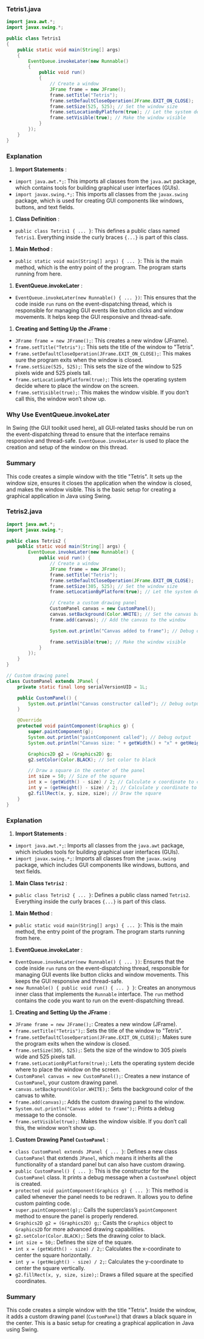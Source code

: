 ### Tetris1.java

```java
import java.awt.*;
import javax.swing.*;

public class Tetris1
{
    public static void main(String[] args)
    {
        EventQueue.invokeLater(new Runnable()
        {
            public void run()
            {
                // Create a window
                JFrame frame = new JFrame();
                frame.setTitle("Tetris");
                frame.setDefaultCloseOperation(JFrame.EXIT_ON_CLOSE);
                frame.setSize(525, 525); // Set the window size
                frame.setLocationByPlatform(true); // Let the system decide the window location
                frame.setVisible(true); // Make the window visible
            }
        });
    }
}

```

### Explanation

1. **Import Statements** :

- `import java.awt.*;`: This imports all classes from the `java.awt` package, which contains tools for building graphical user interfaces (GUIs).
- `import javax.swing.*;`: This imports all classes from the `javax.swing` package, which is used for creating GUI components like windows, buttons, and text fields.

1. **Class Definition** :

- `public class Tetris1 { ... }`: This defines a public class named `Tetris1`. Everything inside the curly braces `{...}` is part of this class.

1. **Main Method** :

- `public static void main(String[] args) { ... }`: This is the main method, which is the entry point of the program. The program starts running from here.

1. **EventQueue.invokeLater** :

- `EventQueue.invokeLater(new Runnable() { ... })`: This ensures that the code inside `run` runs on the event-dispatching thread, which is responsible for managing GUI events like button clicks and window movements. It helps keep the GUI responsive and thread-safe.

1. **Creating and Setting Up the JFrame** :

- `JFrame frame = new JFrame();`: This creates a new window (JFrame).
- `frame.setTitle("Tetris");`: This sets the title of the window to "Tetris".
- `frame.setDefaultCloseOperation(JFrame.EXIT_ON_CLOSE);`: This makes sure the program exits when the window is closed.
- `frame.setSize(525, 525);`: This sets the size of the window to 525 pixels wide and 525 pixels tall.
- `frame.setLocationByPlatform(true);`: This lets the operating system decide where to place the window on the screen.
- `frame.setVisible(true);`: This makes the window visible. If you don’t call this, the window won’t show up.

### Why Use EventQueue.invokeLater

In Swing (the GUI toolkit used here), all GUI-related tasks should be run on the event-dispatching thread to ensure that the interface remains responsive and thread-safe. `EventQueue.invokeLater` is used to place the creation and setup of the window on this thread.

### Summary

This code creates a simple window with the title "Tetris". It sets up the window size, ensures it closes the application when the window is closed, and makes the window visible. This is the basic setup for creating a graphical application in Java using Swing.

### Tetris2.java

```java
import java.awt.*;
import javax.swing.*;

public class Tetris2 {
    public static void main(String[] args) {
        EventQueue.invokeLater(new Runnable() {
            public void run() {
                // Create a window
                JFrame frame = new JFrame();
                frame.setTitle("Tetris");
                frame.setDefaultCloseOperation(JFrame.EXIT_ON_CLOSE);
                frame.setSize(305, 525); // Set the window size
                frame.setLocationByPlatform(true); // Let the system decide the window location

                // Create a custom drawing panel
                CustomPanel canvas = new CustomPanel();
                canvas.setBackground(Color.WHITE); // Set the canvas background to white
                frame.add(canvas); // Add the canvas to the window

                System.out.println("Canvas added to frame"); // Debug output

                frame.setVisible(true); // Make the window visible
            }
        });
    }
}

// Custom drawing panel
class CustomPanel extends JPanel {
    private static final long serialVersionUID = 1L;

    public CustomPanel() {
        System.out.println("Canvas constructor called"); // Debug output
    }

    @Override
    protected void paintComponent(Graphics g) {
        super.paintComponent(g);
        System.out.println("paintComponent called"); // Debug output
        System.out.println("Canvas size: " + getWidth() + "x" + getHeight()); // Output canvas size

        Graphics2D g2 = (Graphics2D) g;
        g2.setColor(Color.BLACK); // Set color to black

        // Draw a square in the center of the panel
        int size = 50; // Size of the square
        int x = (getWidth() - size) / 2; // Calculate x coordinate to center the square
        int y = (getHeight() - size) / 2; // Calculate y coordinate to center the square
        g2.fillRect(x, y, size, size); // Draw the square
    }
}
```

### Explanation

1. **Import Statements** :

- `import java.awt.*;`: Imports all classes from the `java.awt` package, which includes tools for building graphical user interfaces (GUIs).
- `import javax.swing.*;`: Imports all classes from the `javax.swing` package, which includes GUI components like windows, buttons, and text fields.

1. **Main Class `Tetris2`** :

- `public class Tetris2 { ... }`: Defines a public class named `Tetris2`. Everything inside the curly braces `{...}` is part of this class.

1. **Main Method** :

- `public static void main(String[] args) { ... }`: This is the main method, the entry point of the program. The program starts running from here.

1. **EventQueue.invokeLater** :

- `EventQueue.invokeLater(new Runnable() { ... })`: Ensures that the code inside `run` runs on the event-dispatching thread, responsible for managing GUI events like button clicks and window movements. This keeps the GUI responsive and thread-safe.
- `new Runnable() { public void run() { ... } }`: Creates an anonymous inner class that implements the `Runnable` interface. The `run` method contains the code you want to run on the event-dispatching thread.

1. **Creating and Setting Up the JFrame** :

- `JFrame frame = new JFrame();`: Creates a new window (JFrame).
- `frame.setTitle("Tetris");`: Sets the title of the window to "Tetris".
- `frame.setDefaultCloseOperation(JFrame.EXIT_ON_CLOSE);`: Makes sure the program exits when the window is closed.
- `frame.setSize(305, 525);`: Sets the size of the window to 305 pixels wide and 525 pixels tall.
- `frame.setLocationByPlatform(true);`: Lets the operating system decide where to place the window on the screen.
- `CustomPanel canvas = new CustomPanel();`: Creates a new instance of `CustomPanel`, your custom drawing panel.
- `canvas.setBackground(Color.WHITE);`: Sets the background color of the canvas to white.
- `frame.add(canvas);`: Adds the custom drawing panel to the window.
- `System.out.println("Canvas added to frame");`: Prints a debug message to the console.
- `frame.setVisible(true);`: Makes the window visible. If you don’t call this, the window won’t show up.

1. **Custom Drawing Panel `CustomPanel`** :

- `class CustomPanel extends JPanel { ... }`: Defines a new class `CustomPanel` that extends `JPanel`, which means it inherits all the functionality of a standard panel but can also have custom drawing.
- `public CustomPanel() { ... }`: This is the constructor for the `CustomPanel` class. It prints a debug message when a `CustomPanel` object is created.
- `protected void paintComponent(Graphics g) { ... }`: This method is called whenever the panel needs to be redrawn. It allows you to define custom painting code.
- `super.paintComponent(g);`: Calls the superclass’s `paintComponent` method to ensure the panel is properly rendered.
- `Graphics2D g2 = (Graphics2D) g;`: Casts the `Graphics` object to `Graphics2D` for more advanced drawing capabilities.
- `g2.setColor(Color.BLACK);`: Sets the drawing color to black.
- `int size = 50;`: Defines the size of the square.
- `int x = (getWidth() - size) / 2;`: Calculates the x-coordinate to center the square horizontally.
- `int y = (getHeight() - size) / 2;`: Calculates the y-coordinate to center the square vertically.
- `g2.fillRect(x, y, size, size);`: Draws a filled square at the specified coordinates.

### Summary

This code creates a simple window with the title "Tetris". Inside the window, it adds a custom drawing panel (`CustomPanel`) that draws a black square in the center. This is a basic setup for creating a graphical application in Java using Swing.
